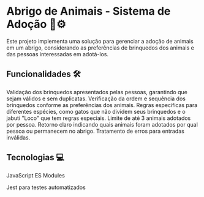 # Abrigo de Animais - Sistema de Adoção 🐾⚙️

Este projeto implementa uma solução para gerenciar a adoção de animais em um abrigo, considerando as preferências de brinquedos dos animais e das pessoas interessadas em adotá-los.

 ## Funcionalidades 🛠️

Validação dos brinquedos apresentados pelas pessoas, garantindo que sejam válidos e sem duplicatas.
Verificação da ordem e sequência dos brinquedos conforme as preferências dos animais.
Regras específicas para diferentes espécies, como gatos que não dividem seus brinquedos e o jabuti "Loco" que tem regras especiais.
Limite de até 3 animais adotados por pessoa.
Retorno claro indicando quais animais foram adotados por qual pessoa ou permanecem no abrigo.
Tratamento de erros para entradas inválidas.

 ## Tecnologias 💻
JavaScript ES Modules

Jest para testes automatizados

